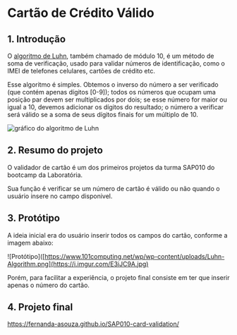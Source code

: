 # Cartão de Crédito Válido

## 1. Introdução

O [algoritmo de Luhn](https://en.wikipedia.org/wiki/Luhn_algorithm), também
chamado de módulo 10, é um método de soma de verificação, usado para validar
números de identificação, como o IMEI de telefones celulares, cartões de crédito
etc.

Esse algoritmo é simples. Obtemos o inverso do número a ser verificado (que
contém apenas dígitos [0-9]); todos os números que ocupam uma posição par devem
ser multiplicados por dois; se esse número for maior ou igual a 10, devemos
adicionar os dígitos do resultado; o número a verificar será válido se a soma de
seus dígitos finais for um múltiplo de 10.

![gráfico do algoritmo de
Luhn](https://www.101computing.net/wp/wp-content/uploads/Luhn-Algorithm.png)

## 2. Resumo do projeto

O validador de cartão é um dos primeiros projetos da turma SAP010 do bootcamp da Laboratória.

Sua função é verificar se um número de cartão é válido ou não quando o usuário insere no campo disponivel.

## 3. Protótipo

A ideia inicial era do usuário inserir todos os campos do cartão, conforme a imagem abaixo:

![Protótipo]([https://www.101computing.net/wp/wp-content/uploads/Luhn-Algorithm.png](https://i.imgur.com/E3iJC9A.jpg)

Porém, para facilitar a experiência, o projeto final consiste em ter que inserir apenas o número do cartão.

## 4. Projeto final

https://fernanda-asouza.github.io/SAP010-card-validation/



